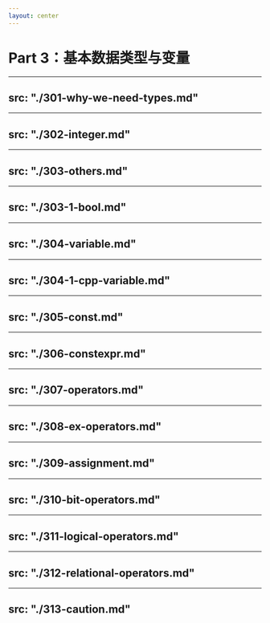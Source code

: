 ```yaml
---
layout: center
---
```


# Part 3：基本数据类型与变量

---
src: "./301-why-we-need-types.md"
---

---
src: "./302-integer.md"
---

---
src: "./303-others.md"
---

---
src: "./303-1-bool.md"
---

---
src: "./304-variable.md"
---

---
src: "./304-1-cpp-variable.md"
---

---
src: "./305-const.md"
---

---
src: "./306-constexpr.md"
---

---
src: "./307-operators.md"
---

---
src: "./308-ex-operators.md"
---

---
src: "./309-assignment.md"
---

---
src: "./310-bit-operators.md"
---

---
src: "./311-logical-operators.md"
---

---
src: "./312-relational-operators.md"
---

---
src: "./313-caution.md"
---